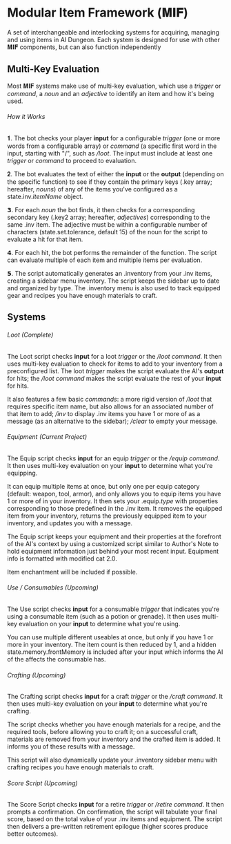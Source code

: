 # Modular Item Framework (𝐌𝐈𝐅)
A set of interchangeable and interlocking systems for acquiring, managing and using items in AI Dungeon. Each system is designed for use with other 𝐌𝐈𝐅 components, but can also function independently


## Multi-Key Evaluation
Most 𝐌𝐈𝐅 systems make use of multi-key evaluation, which use a *trigger* or *command*, a *noun* and an *adjective* to identify an item and how it's being used.

###### How it Works
𝟏. The bot checks your player **input** for a configurable *trigger* (one or more words from a configurable array) or *command* (a specific first word in the input, starting with "/", such as */loot*. The input must include at least one *trigger* or *command* to proceed to evaluation.

𝟐. The bot evaluates the text of either the **input** or the **output** (depending on the specific function) to see if they contain the primary keys (.key array; hereafter, *nouns*) of any of the items you've configured as a state.inv.*itemName* object.

𝟯. For each *noun* the bot finds, it then checks for a corresponding secondary key (.key2 array; hereafter, *adjectives*) corresponding to the same .inv item. The adjective must be within a configurable number of characters (state.set.tolerance, default 15) of the noun for the script to evaluate a hit for that item. 

𝟰. For each hit, the bot performs the remainder of the function. The script can evaluate multiple of each item and multiple items per evaluation.

𝟱. The script automatically generates an .inventory from your .inv items, creating a sidebar menu inventory. The script keeps the sidebar up to date and organized by type. The .inventory menu is also used to track equipped gear and recipes you have enough materials to craft.


## Systems

###### Loot (Complete)
The Loot script checks **input** for a loot *trigger* or the */loot* *command*. It then uses multi-key evaluation to check for items to add to your inventory from a preconfigured list. The loot *trigger* makes the script evaluate the AI's **output** for hits; the */loot command* makes the script evaluate the rest of your **input** for hits.

It also features a few basic *commands*: a more rigid version of */loot* that requires specific item name, but also allows for an associated number of that item to add;  */inv* to display .inv items you have 1 or more of as a message (as an alternative to the sidebar); */clear* to empty your message.

###### Equipment (Current Project)
The Equip script checks **input** for an equip *trigger* or the */equip command*. It then uses multi-key evaluation on your **input** to determine what you're equipping. 

It can equip multiple items at once, but only one per equip category (default: weapon, tool, armor), and only allows you to equip items you have 1 or more of in your inventory. It then sets your .equip.*type* with properties corresponding to those predefined in the .inv item. It removes the equipped item from your inventory, returns the previously equipped item to your inventory, and updates you with a message.

The Equip script keeps your equipment and their properties at the forefront of the AI's context by using a customized script similar to Author's Note to hold equipment information just behind your most recent input. Equipment info is formatted with modified cat<nip> 2.0. 
  
Item enchantment will be included if possible.

###### Use / Consumables (Upcoming)
The Use script checks **input** for a consumable *trigger* that indicates you're using a consumable item (such as a potion or grenade). It then uses multi-key evaluation on your **input** to determine what you're using. 

You can use multiple different useables at once, but only if you have 1 or more in your inventory. The item count is then reduced by 1, and a hidden state.memory.frontMemory is included after your input which informs the AI of the affects the consumable has. 

###### Crafting (Upcoming)
The Crafting script checks **input** for a craft *trigger* or the */craft command*. It then uses multi-key evaluation on your **input** to determine what you're crafting.

The script checks whether you have enough materials for a recipe, and the required tools, before allowing you to craft it; on a successful craft, materials are removed from your inventory and the crafted item is added. It informs you of these results with a message.

This script will also dynamically update your .inventory sidebar menu with crafting recipes you have enough materials to craft.

###### Score Script (Upcoming)
The Score Script checks **input** for a retire *trigger* or */retire command*. It then prompts a confirmation. On confirmation, the script will tabulate your final score, based on the total value of your .inv items and equipment. The script then delivers a pre-written retirement epilogue (higher scores produce better outcomes). 

